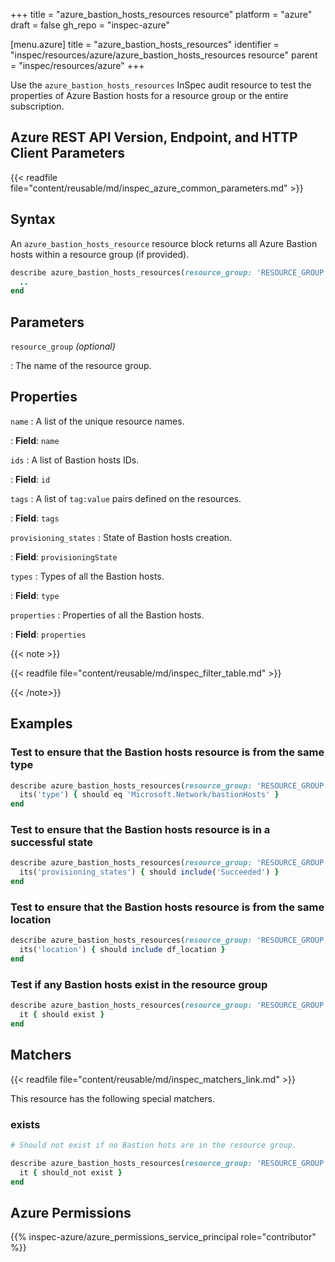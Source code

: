 +++
title = "azure_bastion_hosts_resources resource"
platform = "azure"
draft = false
gh_repo = "inspec-azure"

[menu.azure]
title = "azure_bastion_hosts_resources"
identifier = "inspec/resources/azure/azure_bastion_hosts_resources resource"
parent = "inspec/resources/azure"
+++

Use the `azure_bastion_hosts_resources` InSpec audit resource to test the properties of Azure Bastion hosts for a resource group or the entire subscription.

## Azure REST API Version, Endpoint, and HTTP Client Parameters

{{< readfile file="content/reusable/md/inspec_azure_common_parameters.md" >}}

## Syntax

An `azure_bastion_hosts_resource` resource block returns all Azure Bastion hosts within a resource group (if provided).

```ruby
describe azure_bastion_hosts_resources(resource_group: 'RESOURCE_GROUP') do
  ..
end
```

## Parameters

`resource_group` _(optional)_

: The name of the resource group.

## Properties

`name`
: A list of the unique resource names.

: **Field**: `name`

`ids`
: A list of Bastion hosts IDs.

: **Field**: `id`

`tags`
: A list of `tag:value` pairs defined on the resources.

: **Field**: `tags`

`provisioning_states`
: State of Bastion hosts creation.

: **Field**: `provisioningState`

`types`
: Types of all the Bastion hosts.

: **Field**: `type`

`properties`
: Properties of all the Bastion hosts.

: **Field**: `properties`

{{< note >}}

{{< readfile file="content/reusable/md/inspec_filter_table.md" >}}

{{< /note>}}

## Examples

### Test to ensure that the Bastion hosts resource is from the same type

```ruby
describe azure_bastion_hosts_resources(resource_group: 'RESOURCE_GROUP') do
  its('type') { should eq 'Microsoft.Network/bastionHosts' }
end
```

### Test to ensure that the Bastion hosts resource is in a successful state

```ruby
describe azure_bastion_hosts_resources(resource_group: 'RESOURCE_GROUP') do
  its('provisioning_states') { should include('Succeeded') }
end
```

### Test to ensure that the Bastion hosts resource is from the same location

```ruby
describe azure_bastion_hosts_resources(resource_group: 'RESOURCE_GROUP') do
  its('location') { should include df_location }
end
```

### Test if any Bastion hosts exist in the resource group

```ruby
describe azure_bastion_hosts_resources(resource_group: 'RESOURCE_GROUP') do
  it { should exist }
end
```

## Matchers

{{< readfile file="content/reusable/md/inspec_matchers_link.md" >}}

This resource has the following special matchers.

### exists

```ruby
# Should not exist if no Bastion hots are in the resource group.

describe azure_bastion_hosts_resources(resource_group: 'RESOURCE_GROUP') do
  it { should_not exist }
end
```

## Azure Permissions

{{% inspec-azure/azure_permissions_service_principal role="contributor" %}}
